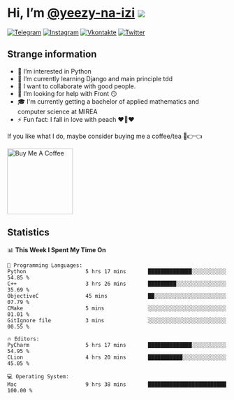# Hi, I’m [@yeezy-na-izi](https://github.com/yeezy-na-izi/) ![](https://visitor-badge.glitch.me/badge?page_id=yeezy-na-izi.yeezy-na-izi)

[![Telegram](https://img.shields.io/badge/Telegram-262424?style=for-the-badge&logo=Telegram)](https://t.me/yeezy_na_izi)
[![Instagram](https://img.shields.io/badge/Instagram-262424?style=for-the-badge&logo=Instagram)](https://www.instagram.com/yeezy_na_izi)
[![Vkontakte](https://img.shields.io/badge/VK-262424?style=for-the-badge&logo=Vk&logoColor=0077FF)](https://vk.com/yeezy_na_izi)
[![Twitter](https://img.shields.io/badge/Twitter-262424?style=for-the-badge&logo=Twitter)](https://twitter.com/yeezynaizi)

## Strange information
  
- 👀 I’m interested in Python
- 🌱 I’m currently learning Django and main principle tdd
- 💞️ I want to collaborate with good people.
- 🤔 I’m looking for help with Front 😏
- 🎓 I'm currently getting a bachelor of applied mathematics and computer science at MIREA
- ⚡️ Fun fact: I fall in love with peach ❤️🍑❤️

If you like what I do, maybe consider buying me a coffee/tea 🥺👉👈

<a href="https://www.buymeacoffee.com/yeezynaizi" target="_blank"><img src="https://cdn.buymeacoffee.com/buttons/v2/default-red.png" alt="Buy Me A Coffee" width="150" ></a>

## Statistics

<!--START_SECTION:waka-->
📊 **This Week I Spent My Time On** 

```text
💬 Programming Languages: 
Python                   5 hrs 17 mins       ██████████████░░░░░░░░░░░   54.85 % 
C++                      3 hrs 26 mins       █████████░░░░░░░░░░░░░░░░   35.69 % 
ObjectiveC               45 mins             ██░░░░░░░░░░░░░░░░░░░░░░░   07.79 % 
CMake                    5 mins              ░░░░░░░░░░░░░░░░░░░░░░░░░   01.01 % 
GitIgnore file           3 mins              ░░░░░░░░░░░░░░░░░░░░░░░░░   00.55 % 

🔥 Editors: 
PyCharm                  5 hrs 17 mins       ██████████████░░░░░░░░░░░   54.95 % 
CLion                    4 hrs 20 mins       ███████████░░░░░░░░░░░░░░   45.05 % 

💻 Operating System: 
Mac                      9 hrs 38 mins       █████████████████████████   100.00 % 
```


<!--END_SECTION:waka-->
